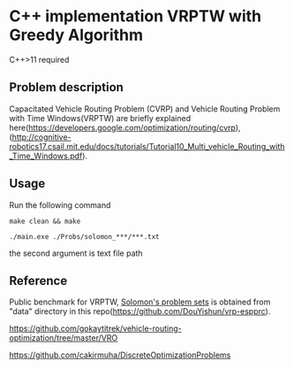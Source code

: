 # C++ implementation VRPTW with Greedy Algorithm
C++>11 required

## Problem description
Capacitated Vehicle Routing Problem (CVRP) and Vehicle Routing Problem with Time Windows(VRPTW) are briefly explained here(https://developers.google.com/optimization/routing/cvrp), (http://cognitive-robotics17.csail.mit.edu/docs/tutorials/Tutorial10_Multi_vehicle_Routing_with_Time_Windows.pdf).

## Usage
Run the following command

```make clean && make```

```./main.exe ./Probs/solomon_***/***.txt```

the second argument is text file path

## Reference
Public benchmark for VRPTW, [Solomon's problem sets](http://w.cba.neu.edu/~msolomon/problems.htm) is obtained from "data" directory in this repo(https://github.com/DouYishun/vrp-espprc).

https://github.com/gokaytitrek/vehicle-routing-optimization/tree/master/VRO

https://github.com/cakirmuha/DiscreteOptimizationProblems
